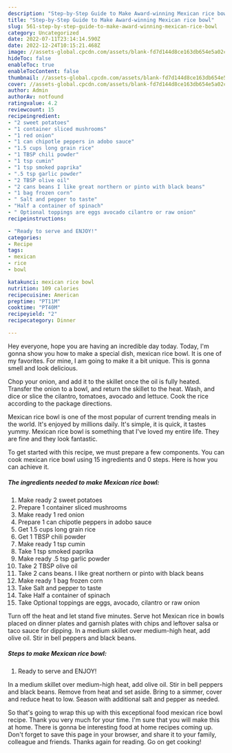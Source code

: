 ```yaml
---
description: "Step-by-Step Guide to Make Award-winning Mexican rice bowl"
title: "Step-by-Step Guide to Make Award-winning Mexican rice bowl"
slug: 561-step-by-step-guide-to-make-award-winning-mexican-rice-bowl
category: Uncategorized
date: 2022-07-11T23:14:14.590Z
date: 2022-12-24T10:15:21.468Z
image: //assets-global.cpcdn.com/assets/blank-fd7d144d8ce163db654e5a02c40b08a2775adb7897d16e4062681dc7e1b2800f.png
hideToc: false
enableToc: true
enableTocContent: false
thumbnail: //assets-global.cpcdn.com/assets/blank-fd7d144d8ce163db654e5a02c40b08a2775adb7897d16e4062681dc7e1b2800f.png
cover: //assets-global.cpcdn.com/assets/blank-fd7d144d8ce163db654e5a02c40b08a2775adb7897d16e4062681dc7e1b2800f.png
author: Admin
authorAv: notfound
ratingvalue: 4.2
reviewcount: 15
recipeingredient:
- "2 sweet potatoes"
- "1 container sliced mushrooms"
- "1 red onion"
- "1 can chipotle peppers in adobo sauce"
- "1.5 cups long grain rice"
- "1 TBSP chili powder"
- "1 tsp cumin"
- "1 tsp smoked paprika"
- ".5 tsp garlic powder"
- "2 TBSP olive oil"
- "2 cans beans I like great northern or pinto with black beans"
- "1 bag frozen corn"
- " Salt and pepper to taste"
- "Half a container of spinach"
- " Optional toppings are eggs avocado cilantro or raw onion"
recipeinstructions:

- "Ready to serve and ENJOY!"
categories:
- Recipe
tags:
- mexican
- rice
- bowl

katakunci: mexican rice bowl 
nutrition: 109 calories
recipecuisine: American
preptime: "PT11M"
cooktime: "PT40M"
recipeyield: "2"
recipecategory: Dinner

---
```



Hey everyone, hope you are having an incredible day today. Today, I'm gonna show you how to make a special dish, mexican rice bowl. It is one of my favorites. For mine, I am going to make it a bit unique. This is gonna smell and look delicious.

Chop your onion, and add it to the skillet once the oil is fully heated. Transfer the onion to a bowl, and return the skillet to the heat. Wash, and dice or slice the cilantro, tomatoes, avocado and lettuce. Cook the rice according to the package directions.

Mexican rice bowl is one of the most popular of current trending meals in the world. It's enjoyed by millions daily. It's simple, it is quick, it tastes yummy. Mexican rice bowl is something that I've loved my entire life. They are fine and they look fantastic.


To get started with this recipe, we must prepare a few components. You can cook mexican rice bowl using 15 ingredients and 0 steps. Here is how you can achieve it.

<!--inarticleads1-->

##### The ingredients needed to make Mexican rice bowl:

1. Make ready 2 sweet potatoes
1. Prepare 1 container sliced mushrooms
1. Make ready 1 red onion
1. Prepare 1 can chipotle peppers in adobo sauce
1. Get 1.5 cups long grain rice
1. Get 1 TBSP chili powder
1. Make ready 1 tsp cumin
1. Take 1 tsp smoked paprika
1. Make ready .5 tsp garlic powder
1. Take 2 TBSP olive oil
1. Take 2 cans beans. I like great northern or pinto with black beans
1. Make ready 1 bag frozen corn
1. Take  Salt and pepper to taste
1. Take Half a container of spinach
1. Take  Optional toppings are eggs, avocado, cilantro or raw onion


Turn off the heat and let stand five minutes. Serve hot Mexican rice in bowls placed on dinner plates and garnish plates with chips and leftover salsa or taco sauce for dipping. In a medium skillet over medium-high heat, add olive oil. Stir in bell peppers and black beans. 

<!--inarticleads2-->

##### Steps to make Mexican rice bowl:


1. Ready to serve and ENJOY!

In a medium skillet over medium-high heat, add olive oil. Stir in bell peppers and black beans. Remove from heat and set aside. Bring to a simmer, cover and reduce heat to low. Season with additional salt and pepper as needed. 

So that's going to wrap this up with this exceptional food mexican rice bowl recipe. Thank you very much for your time. I'm sure that you will make this at home. There is gonna be interesting food at home recipes coming up. Don't forget to save this page in your browser, and share it to your family, colleague and friends. Thanks again for reading. Go on get cooking!
